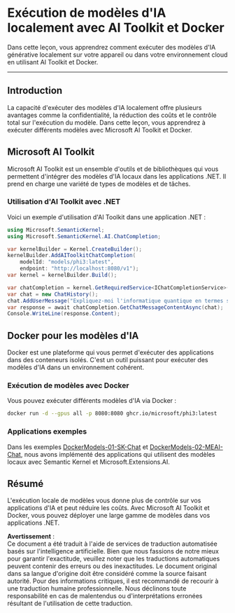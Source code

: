 # Exécution de modèles d'IA localement avec AI Toolkit et Docker

Dans cette leçon, vous apprendrez comment exécuter des modèles d'IA générative localement sur votre appareil ou dans votre environnement cloud en utilisant AI Toolkit et Docker.

---

## Introduction

La capacité d'exécuter des modèles d'IA localement offre plusieurs avantages comme la confidentialité, la réduction des coûts et le contrôle total sur l'exécution du modèle. Dans cette leçon, vous apprendrez à exécuter différents modèles avec Microsoft AI Toolkit et Docker.

## Microsoft AI Toolkit

Microsoft AI Toolkit est un ensemble d'outils et de bibliothèques qui vous permettent d'intégrer des modèles d'IA locaux dans les applications .NET. Il prend en charge une variété de types de modèles et de tâches.

### Utilisation d'AI Toolkit avec .NET

Voici un exemple d'utilisation d'AI Toolkit dans une application .NET :

```csharp
using Microsoft.SemanticKernel;
using Microsoft.SemanticKernel.AI.ChatCompletion;

var kernelBuilder = Kernel.CreateBuilder();
kernelBuilder.AddAIToolkitChatCompletion(
    modelId: "models/phi3:latest", 
    endpoint: "http://localhost:8080/v1");
var kernel = kernelBuilder.Build();

var chatCompletion = kernel.GetRequiredService<IChatCompletionService>();
var chat = new ChatHistory();
chat.AddUserMessage("Expliquez-moi l'informatique quantique en termes simples");
var response = await chatCompletion.GetChatMessageContentAsync(chat);
Console.WriteLine(response.Content);
```

## Docker pour les modèles d'IA

Docker est une plateforme qui vous permet d'exécuter des applications dans des conteneurs isolés. C'est un outil puissant pour exécuter des modèles d'IA dans un environnement cohérent.

### Exécution de modèles avec Docker

Vous pouvez exécuter différents modèles d'IA via Docker :

```bash
docker run -d --gpus all -p 8080:8080 ghcr.io/microsoft/phi3:latest
```

### Applications exemples

Dans les exemples [DockerModels-01-SK-Chat](./src/DockerModels-01-SK-Chat) et [DockerModels-02-MEAI-Chat](./src/DockerModels-02-MEAI-Chat), nous avons implémenté des applications qui utilisent des modèles locaux avec Semantic Kernel et Microsoft.Extensions.AI.

## Résumé

L'exécution locale de modèles vous donne plus de contrôle sur vos applications d'IA et peut réduire les coûts. Avec Microsoft AI Toolkit et Docker, vous pouvez déployer une large gamme de modèles dans vos applications .NET.

**Avertissement** :  
Ce document a été traduit à l'aide de services de traduction automatisée basés sur l'intelligence artificielle. Bien que nous fassions de notre mieux pour garantir l'exactitude, veuillez noter que les traductions automatiques peuvent contenir des erreurs ou des inexactitudes. Le document original dans sa langue d'origine doit être considéré comme la source faisant autorité. Pour des informations critiques, il est recommandé de recourir à une traduction humaine professionnelle. Nous déclinons toute responsabilité en cas de malentendus ou d'interprétations erronées résultant de l'utilisation de cette traduction.
